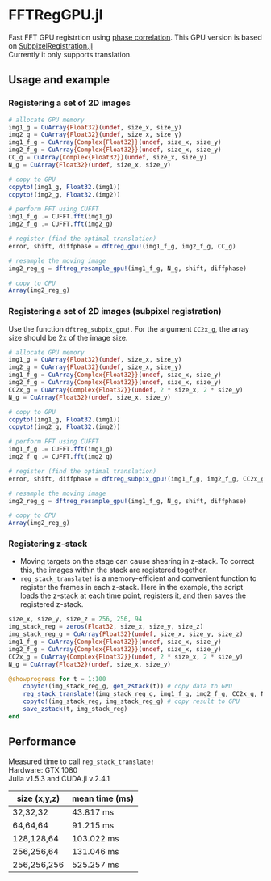 # FFTRegGPU.jl
Fast FFT GPU registrtion using [phase correlation](https://en.wikipedia.org/wiki/Phase_correlation). This GPU version is based on [SubpixelRegistration.jl](https://github.com/romainFr/SubpixelRegistration.jl)  
Currently it only supports translation.

## Usage and example  
### Registering a set of 2D images
```julia
# allocate GPU memory
img1_g = CuArray{Float32}(undef, size_x, size_y)
img2_g = CuArray{Float32}(undef, size_x, size_y)
img1_f_g = CuArray{Complex{Float32}}(undef, size_x, size_y)
img2_f_g = CuArray{Complex{Float32}}(undef, size_x, size_y)
CC_g = CuArray{Complex{Float32}}(undef, size_x, size_y)
N_g = CuArray{Float32}(undef, size_x, size_y)

# copy to GPU
copyto!(img1_g, Float32.(img1))
copyto!(img2_g, Float32.(img2))

# perform FFT using CUFFT
img1_f_g .= CUFFT.fft(img1_g)
img2_f_g .= CUFFT.fft(img2_g)

# register (find the optimal translation)
error, shift, diffphase = dftreg_gpu!(img1_f_g, img2_f_g, CC_g)

# resample the moving image
img2_reg_g = dftreg_resample_gpu!(img1_f_g, N_g, shift, diffphase)

# copy to CPU
Array(img2_reg_g)
```
### Registering a set of 2D images (subpixel registration)
Use the function `dftreg_subpix_gpu!`. For the argument `CC2x_g`, the array size should be 2x of the image size.
```julia
# allocate GPU memory
img1_g = CuArray{Float32}(undef, size_x, size_y)
img2_g = CuArray{Float32}(undef, size_x, size_y)
img1_f_g = CuArray{Complex{Float32}}(undef, size_x, size_y)
img2_f_g = CuArray{Complex{Float32}}(undef, size_x, size_y)
CC2x_g = CuArray{Complex{Float32}}(undef, 2 * size_x, 2 * size_y)
N_g = CuArray{Float32}(undef, size_x, size_y)

# copy to GPU
copyto!(img1_g, Float32.(img1))
copyto!(img2_g, Float32.(img2))

# perform FFT using CUFFT
img1_f_g .= CUFFT.fft(img1_g)
img2_f_g .= CUFFT.fft(img2_g)

# register (find the optimal translation)
error, shift, diffphase = dftreg_subpix_gpu!(img1_f_g, img2_f_g, CC2x_g)

# resample the moving image
img2_reg_g = dftreg_resample_gpu!(img1_f_g, N_g, shift, diffphase)

# copy to CPU
Array(img2_reg_g)
```

### Registering z-stack
- Moving targets on the stage can cause shearing in z-stack. To correct this, the images within the stack are registered together.
- `reg_stack_translate!` is a memory-efficient and convenient function to register the frames in each z-stack. Here in the example, the script loads the z-stack at each time point, registers it, and then saves the registered z-stack.  
```julia
size_x, size_y, size_z = 256, 256, 94
img_stack_reg = zeros(Float32, size_x, size_y, size_z)
img_stack_reg_g = CuArray{Float32}(undef, size_x, size_y, size_z)
img1_f_g = CuArray{Complex{Float32}}(undef, size_x, size_y)
img2_f_g = CuArray{Complex{Float32}}(undef, size_x, size_y)
CC2x_g = CuArray{Complex{Float32}}(undef, 2 * size_x, 2 * size_y)
N_g = CuArray{Float32}(undef, size_x, size_y)

@showprogress for t = 1:100
    copyto!(img_stack_reg_g, get_zstack(t)) # copy data to GPU
    reg_stack_translate!(img_stack_reg_g, img1_f_g, img2_f_g, CC2x_g, N_g) # register
    copyto!(img_stack_reg, img_stack_reg_g) # copy result to GPU
    save_zstack(t, img_stack_reg)
end
```

## Performance
Measured time to call `reg_stack_translate!`  
Hardware: GTX 1080  
Julia v1.5.3 and CUDA.jl v.2.4.1

| size (x,y,z) | mean time (ms) |
| - | - |
| 32,32,32 | 43.817 ms |
| 64,64,64 | 91.215 ms |
| 128,128,64 | 103.022 ms |
| 256,256,64 | 131.046 ms |
| 256,256,256 | 525.257 ms |
